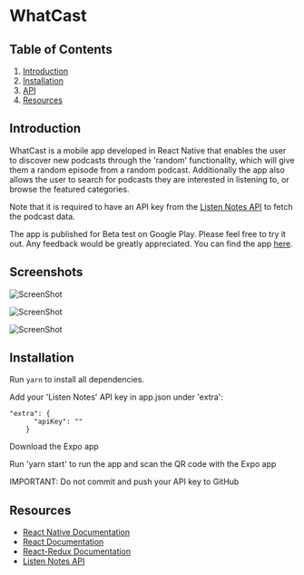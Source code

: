 # WhatCast

## Table of Contents

1.  [Introduction](#introduction)
1.  [Installation](#installation)
1.  [API](#API)
1.  [Resources](#resources)

## Introduction

WhatCast is a mobile app developed in React Native that enables the user to discover new podcasts through the 'random' functionality, which will give them a random episode from a random podcast. Additionally the app also allows the user to search for podcasts they are interested in listening to, or browse the featured categories.

Note that it is required to have an API key from the [Listen Notes API](https://www.listennotes.com/) to fetch the podcast data.

The app is published for Beta test on Google Play. Please feel free to try it out. Any feedback would be greatly appreciated. You can find the app [here](https://play.google.com/apps/testing/com.kodekaiju.WhatCast).

## Screenshots

![ScreenShot](/assets/screenshots/random.jpg)

![ScreenShot](/assets/screenshots/discover.jpg)

![ScreenShot](/assets/screenshots/episodes.jpg)

## Installation

Run `yarn` to install all dependencies.

Add your 'Listen Notes' API key in app.json under 'extra':

```
"extra": {
      "apiKey": ""
    }
```

Download the Expo app

Run 'yarn start' to run the app and scan the QR code with the Expo app

IMPORTANT: Do not commit and push your API key to GitHub

## Resources

- [React Native Documentation](http://facebook.github.io/react-native/)
- [React Documentation](https://reactjs.org/)
- [React-Redux Documentation](https://react-redux.js.org/)
- [Listen Notes API](https://www.listennotes.com/)
